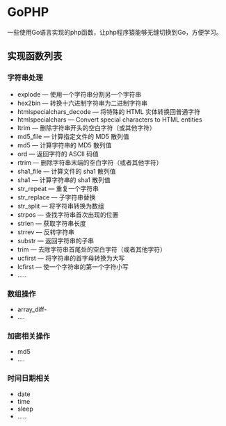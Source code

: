 # GoPHP

一些使用Go语言实现的php函数，让php程序猿能够无缝切换到Go，方便学习。

## 实现函数列表
### 字符串处理
* explode — 使用一个字符串分割另一个字符串
* hex2bin — 转换十六进制字符串为二进制字符串
* htmlspecialchars_decode — 将特殊的 HTML 实体转换回普通字符
* htmlspecialchars — Convert special characters to HTML entities 
* ltrim — 删除字符串开头的空白字符（或其他字符）
* md5_file — 计算指定文件的 MD5 散列值
* md5 — 计算字符串的 MD5 散列值
* ord — 返回字符的 ASCII 码值
* rtrim — 删除字符串末端的空白字符（或者其他字符）
* sha1_file — 计算文件的 sha1 散列值 
* sha1 — 计算字符串的 sha1 散列值 
* str_repeat — 重复一个字符串 
* str_replace — 子字符串替换 
* str_split — 将字符串转换为数组 
* strpos — 查找字符串首次出现的位置 
* strlen — 获取字符串长度 
* strrev — 反转字符串 
* substr — 返回字符串的子串 
* trim — 去除字符串首尾处的空白字符（或者其他字符） 
* ucfirst — 将字符串的首字母转换为大写 
* lcfirst — 使一个字符串的第一个字符小写
* .....

### 数组操作
* array_diff- 
* ....

### 加密相关操作
* md5
* ....

### 时间日期相关
* date
* time
* sleep
* .....
